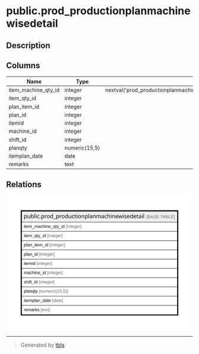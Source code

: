 # public.prod_productionplanmachinewisedetail

## Description

## Columns

| Name | Type | Default | Nullable | Children | Parents | Comment |
| ---- | ---- | ------- | -------- | -------- | ------- | ------- |
| item_machine_qty_id | integer | nextval('prod_productionplanmachinewisedetail_item_machine_qty_id_seq'::regclass) | false |  |  |  |
| item_qty_id | integer |  | true |  |  |  |
| plan_item_id | integer |  | true |  |  |  |
| plan_id | integer |  | true |  |  |  |
| itemid | integer |  | true |  |  |  |
| machine_id | integer |  | true |  |  |  |
| shift_id | integer |  | true |  |  |  |
| planqty | numeric(15,5) |  | true |  |  |  |
| itemplan_date | date |  | true |  |  |  |
| remarks | text |  | true |  |  |  |

## Relations

![er](public.prod_productionplanmachinewisedetail.svg)

---

> Generated by [tbls](https://github.com/k1LoW/tbls)
